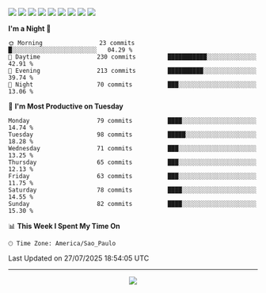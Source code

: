 <p>
  <img src="https://img.shields.io/badge/go-%2300ADD8.svg?style=for-the-badge&logo=go&logoColor=white">
  <img src="https://img.shields.io/badge/typescript-%23007ACC.svg?style=for-the-badge&logo=typescript&logoColor=white">
  <img src="https://img.shields.io/badge/node.js-6DA55F?style=for-the-badge&logo=node.js&logoColor=white">
  <img src="https://img.shields.io/badge/python-3670A0?style=for-the-badge&logo=python&logoColor=ffdd54">
  <img src="https://img.shields.io/badge/Laravel-FF2D20?style=for-the-badge&logo=laravel&logoColor=white">
  <img src="https://img.shields.io/badge/html5-%23E34F26.svg?style=for-the-badge&logo=html5&logoColor=white">
  <img src="https://img.shields.io/badge/css3-%231572B6.svg?style=for-the-badge&logo=css3&logoColor=white">
  <img src="https://img.shields.io/badge/tailwindcss-%2338B2AC.svg?style=for-the-badge&logo=tailwind-css&logoColor=white">
  <img src="https://img.shields.io/badge/AWS-%23FF9900.svg?style=for-the-badge&logo=amazon-aws&logoColor=white">
</p>

<!--START_SECTION:waka-->
**I'm a Night 🦉** 

```text
🌞 Morning                23 commits          █░░░░░░░░░░░░░░░░░░░░░░░░   04.29 % 
🌆 Daytime                230 commits         ███████████░░░░░░░░░░░░░░   42.91 % 
🌃 Evening                213 commits         ██████████░░░░░░░░░░░░░░░   39.74 % 
🌙 Night                  70 commits          ███░░░░░░░░░░░░░░░░░░░░░░   13.06 % 
```
📅 **I'm Most Productive on Tuesday** 

```text
Monday                   79 commits          ████░░░░░░░░░░░░░░░░░░░░░   14.74 % 
Tuesday                  98 commits          █████░░░░░░░░░░░░░░░░░░░░   18.28 % 
Wednesday                71 commits          ███░░░░░░░░░░░░░░░░░░░░░░   13.25 % 
Thursday                 65 commits          ███░░░░░░░░░░░░░░░░░░░░░░   12.13 % 
Friday                   63 commits          ███░░░░░░░░░░░░░░░░░░░░░░   11.75 % 
Saturday                 78 commits          ████░░░░░░░░░░░░░░░░░░░░░   14.55 % 
Sunday                   82 commits          ████░░░░░░░░░░░░░░░░░░░░░   15.30 % 
```


📊 **This Week I Spent My Time On** 

```text
🕑︎ Time Zone: America/Sao_Paulo
```


 Last Updated on 27/07/2025 18:54:05 UTC
<!--END_SECTION:waka-->

---
<p align="center">
  <img src="https://visitcount.itsvg.in/api?id=OrlatoDev&icon=0&color=12">
</p>
